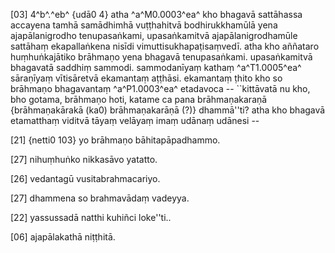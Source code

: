 [03] 4^b^.^eb^ {udā0 4} atha ^a^M0.0003^ea^ kho bhagavā sattāhassa accayena tamhā samādhimhā vuṭṭhahitvā bodhirukkhamūlā  yena ajapālanigrodho tenupasaṅkami, upasaṅkamitvā ajapālanigrodhamūle sattāhaṃ ekapallaṅkena  nisīdi vimuttisukhapaṭisaṃvedī. atha kho aññataro huṃhuṅkajātiko brāhmaṇo yena  bhagavā tenupasaṅkami. upasaṅkamitvā bhagavatā saddhiṃ sammodi. sammodanīyaṃ kathaṃ   ^a^T1.0005^ea^ sāraṇīyaṃ vītisāretvā ekamantaṃ aṭṭhāsi. ekamantaṃ ṭhito kho so brāhmaṇo bhagavantaṃ  ^a^P1.0003^ea^ etadavoca -- ``kittāvatā nu kho, bho gotama, brāhmaṇo hoti, katame ca pana brāhmaṇakaraṇā  {brāhmaṇakārakā (ka0) brāhmaṇakarāṇā (?)} dhammā''ti? atha kho   bhagavā etamatthaṃ viditvā tāyaṃ velāyaṃ imaṃ udānaṃ udānesi --

[21] {netti0 103} yo brāhmaṇo bāhitapāpadhammo.

[27] nihuṃhuṅko nikkasāvo yatatto.

[26] vedantagū vusitabrahmacariyo.

[27] dhammena so brahmavādaṃ vadeyya.

[22] yassussadā natthi kuhiñci loke''ti..

[06] ajapālakathā niṭṭhitā.